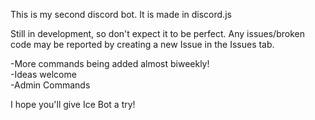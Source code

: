 This is my second discord bot. It is made in discord.js   
   
Still in development, so don't expect it to be perfect. Any issues/broken code may be reported by creating a new Issue in the Issues tab.  
   
-More commands being added almost biweekly!   
-Ideas welcome   
-Admin Commands   
   
I hope you'll give Ice Bot a try!
